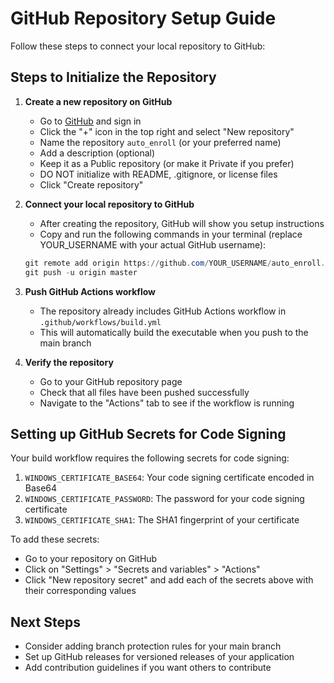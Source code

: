 # GitHub Repository Setup Guide

Follow these steps to connect your local repository to GitHub:

## Steps to Initialize the Repository

1. **Create a new repository on GitHub**
   - Go to [GitHub](https://github.com) and sign in
   - Click the "+" icon in the top right and select "New repository"
   - Name the repository `auto_enroll` (or your preferred name)
   - Add a description (optional)
   - Keep it as a Public repository (or make it Private if you prefer)
   - DO NOT initialize with README, .gitignore, or license files
   - Click "Create repository"

2. **Connect your local repository to GitHub**
   - After creating the repository, GitHub will show you setup instructions
   - Copy and run the following commands in your terminal (replace YOUR_USERNAME with your actual GitHub username):

   ```powershell
   git remote add origin https://github.com/YOUR_USERNAME/auto_enroll.git
   git push -u origin master
   ```

3. **Push GitHub Actions workflow**
   - The repository already includes GitHub Actions workflow in `.github/workflows/build.yml`
   - This will automatically build the executable when you push to the main branch

4. **Verify the repository**
   - Go to your GitHub repository page
   - Check that all files have been pushed successfully
   - Navigate to the "Actions" tab to see if the workflow is running

## Setting up GitHub Secrets for Code Signing

Your build workflow requires the following secrets for code signing:

1. `WINDOWS_CERTIFICATE_BASE64`: Your code signing certificate encoded in Base64
2. `WINDOWS_CERTIFICATE_PASSWORD`: The password for your code signing certificate
3. `WINDOWS_CERTIFICATE_SHA1`: The SHA1 fingerprint of your certificate

To add these secrets:
- Go to your repository on GitHub
- Click on "Settings" > "Secrets and variables" > "Actions"
- Click "New repository secret" and add each of the secrets above with their corresponding values

## Next Steps

- Consider adding branch protection rules for your main branch
- Set up GitHub releases for versioned releases of your application
- Add contribution guidelines if you want others to contribute
